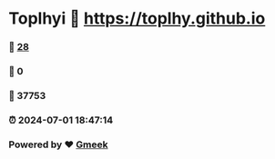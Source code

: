 # Toplhyi :link: https://toplhy.github.io 
### :page_facing_up: [28](https://toplhy.github.io/tag.html) 
### :speech_balloon: 0 
### :hibiscus: 37753 
### :alarm_clock: 2024-07-01 18:47:14 
### Powered by :heart: [Gmeek](https://github.com/Meekdai/Gmeek)
